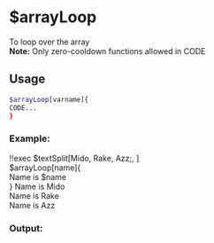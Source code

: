# $arrayLoop

To loop over the array\
**Note:** Only zero-cooldown functions allowed in CODE

## Usage

```bash
$arrayLoop[varname]{
CODE...
}
```

### Example:
<discord-messages>
    <discord-message :bot="false" role-color="#ffcc9a" author="Member">
    !!exec $textSplit[Mido, Rake, Azz;, ]<br>
    $arrayLoop[name]{<br>
    Name is $name<br>
    }
    </discord-message>
	<discord-message :bot="true" role-color="#0099ff" author="Custom Command" avatar="https://media.discordapp.net/avatars/725721249652670555/781224f90c3b841ba5b40678e032f74a.webp">
Name is Mido<br>
Name is Rake<br>
Name is Azz	</discord-message>
</discord-messages>


### Output:
